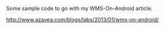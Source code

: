 Some sample code to go with my WMS-On-Android article.

http://www.azavea.com/blogs/labs/2013/01/wms-on-android/
